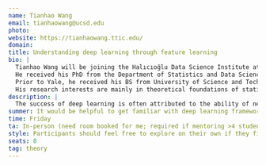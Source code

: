 ```yaml
---
name: Tianhao Wang
email: tianhaowang@ucsd.edu
photo: 
website: https://tianhaowang.ttic.edu/
domain: 
title: Understanding deep learning through feature learning
bio: |
  Tianhao Wang will be joining the Halıcıoğlu Data Science Institute at UC San Diego as a tenure-track assistant professor in July 2025.
  He received his PhD from the Department of Statistics and Data Science at Yale University in 2024.
  Prior to Yale, he received his BS from University of Science and Technology of China in 2018.
  His research interests are mainly in theoretical foundations of statistical learning, especially high-dimensional statistics and deep learning.
description: |
  The success of deep learning is often attributed to the ability of neural networks to learn useful features from data. Yet, the process of feature learning remains mysterious. In this project, we aim to develop fundamental understanding of how neural networks learn features, with an emphasis on the dynamical perspective of the training process. We will explore feature learning for various neural network architectures, and investigate surprising phenomena in deep learning such as implicit regularization and grokking, etc. Participants will gain hands-on experience in training neural networks and analyzing the training process.
summer: It would be helpful to get familiar with deep learning frameworks such as PyTorch or Jax.
time: Friday
ta: In-person (need room booked for me; required if mentoring >4 students in-person)
style: Participants should feel free to explore on their own if they find a specific topic interesting. Meanwhile, participants will have opportunities to work with my PhD students. I will provide hands-on guidance.
seats: 8
tag: theory
---
```

